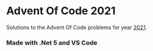 # Advent Of Code 2021

Solutions to the Advent Of Code problems for year [2021](https://adventofcode.com/2021).

### Made with .Net 5 and VS Code
